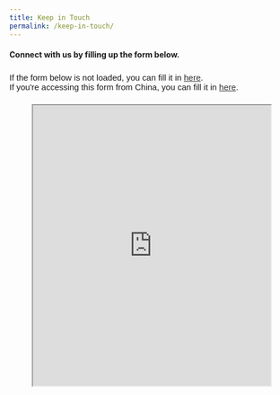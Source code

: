 ```yaml
---
title: Keep in Touch
permalink: /keep-in-touch/
---
```


#### Connect with us by filling up the form below.

<div style="font-family:Sans-Serif;font-size:15px;color:#000;opacity:0.9;padding-top:5px;padding-bottom:8px">If the form below is not loaded, you can fill it in <a href="https://form.gov.sg/5da53497e397fc0013f6d4b0">here</a>.</br>
If you're accessing this form from China, you can fill it in <a href="https://go.gov.sg/sgnwechat">here</a>.</div>

<figure class="video_container">
<!-- Change the width and height values to suit you best -->
<iframe id="iframe" src="https://form.gov.sg/5da53497e397fc0013f6d4b0" style="width:100%;height:500px"></iframe>
</figure>
